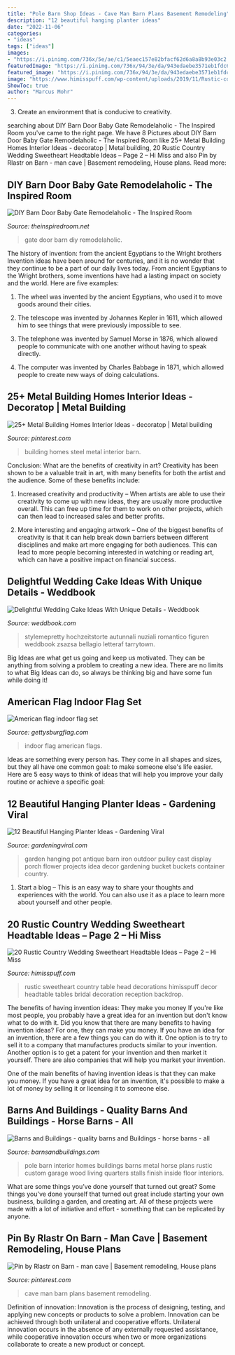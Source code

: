 ```yaml
---
title: "Pole Barn Shop Ideas - Cave Man Barn Plans Basement Remodeling"
description: "12 beautiful hanging planter ideas"
date: "2022-11-06"
categories:
- "ideas"
tags: ["ideas"]
images:
- "https://i.pinimg.com/736x/5e/ae/c1/5eaec157e82bfacf62d6a8a8b93e03c2.jpg"
featuredImage: "https://i.pinimg.com/736x/94/3e/da/943edaebe3571eb1fdc688235a6054c9--man-cave-barn.jpg"
featured_image: "https://i.pinimg.com/736x/94/3e/da/943edaebe3571eb1fdc688235a6054c9--man-cave-barn.jpg"
image: "https://www.himisspuff.com/wp-content/uploads/2019/11/Rustic-country-wedding-sweetheart-head-table-decoration-ideas-20.jpg"
ShowToc: true
author: "Marcus Mohr"
---
```



3. Create an environment that is conducive to creativity.

	

		
searching about DIY Barn Door Baby Gate Remodelaholic - The Inspired Room you've came to the right page. We have 8 Pictures about DIY Barn Door Baby Gate Remodelaholic - The Inspired Room like 25+ Metal Building Homes Interior Ideas - decoratop | Metal building, 20 Rustic Country Wedding Sweetheart Headtable Ideas – Page 2 – Hi Miss and also Pin by Rlastr on Barn - man cave | Basement remodeling, House plans. Read more:
		
    
## DIY Barn Door Baby Gate Remodelaholic - The Inspired Room

<img loading=lazy src="http://theinspiredroom.net/wp-content/uploads/2012/09/barn-door-baby-gate.jpeg" onerror="this.onerror=null;this.src='https://tse1.mm.bing.net/th?id=OIP.V8auLD2gsRpNJpNdLJ557wHaLG&amp;pid=15.1';" alt="DIY Barn Door Baby Gate Remodelaholic - The Inspired Room">

_Source: theinspiredroom.net_

>gate door barn diy remodelaholic. 

	

The history of invention: from the ancient Egyptians to the Wright brothers
Invention ideas have been around for centuries, and it is no wonder that they continue to be a part of our daily lives today. From ancient Egyptians to the Wright brothers, some inventions have had a lasting impact on society and the world. Here are five examples:
1) The wheel was invented by the ancient Egyptians, who used it to move goods around their cities.

2) The telescope was invented by Johannes Kepler in 1611, which allowed him to see things that were previously impossible to see.

3) The telephone was invented by Samuel Morse in 1876, which allowed people to communicate with one another without having to speak directly.

4) The computer was invented by Charles Babbage in 1871, which allowed people to create new ways of doing calculations.

    
## 25+ Metal Building Homes Interior Ideas - Decoratop | Metal Building

<img loading=lazy src="https://i.pinimg.com/736x/5e/ae/c1/5eaec157e82bfacf62d6a8a8b93e03c2.jpg" onerror="this.onerror=null;this.src='https://tse4.mm.bing.net/th?id=OIP.jvffbGlsgih_n22ScOgGmAHaLH&amp;pid=15.1';" alt="25+ Metal Building Homes Interior Ideas - decoratop | Metal building">

_Source: pinterest.com_

>building homes steel metal interior barn. 

	

Conclusion: What are the benefits of creativity in art?
Creativity has been shown to be a valuable trait in art, with many benefits for both the artist and the audience. Some of these benefits include:
1. Increased creativity and productivity – When artists are able to use their creativity to come up with new ideas, they are usually more productive overall. This can free up time for them to work on other projects, which can then lead to increased sales and better profits.

2. More interesting and engaging artwork – One of the biggest benefits of creativity is that it can help break down barriers between different disciplines and make art more engaging for both audiences. This can lead to more people becoming interested in watching or reading art, which can have a positive impact on financial success.


    
## Delightful Wedding Cake Ideas With Unique Details - Weddbook

<img loading=lazy src="http://s3.weddbook.com/t1/1/9/7/1976572/delightful-wedding-cake-ideas-with-unique-details.jpg" onerror="this.onerror=null;this.src='https://tse1.mm.bing.net/th?id=OIP.nRalYs2snXPIxY4y_MiPKgHaLH&amp;pid=15.1';" alt="Delightful Wedding Cake Ideas With Unique Details - Weddbook">

_Source: weddbook.com_

>stylemepretty hochzeitstorte autunnali nuziali romantico figuren weddbook zsazsa bellagio letteraf tarrytown. 

	

Big Ideas are what get us going and keep us motivated. They can be anything from solving a problem to creating a new idea. There are no limits to what Big Ideas can do, so always be thinking big and have some fun while doing it!

    
## American Flag Indoor Flag Set

<img loading=lazy src="https://www.gettysburgflag.com/media/catalog/product/cache/2/thumbnail/1040x/040ec09b1e35df139433887a97daa66f/i/n/indoor_flag_set-8_foot-in_bank.jpg" onerror="this.onerror=null;this.src='https://tse2.mm.bing.net/th?id=OIP.BnpktvdjaQU_R-KGPsvVmwHaJ4&amp;pid=15.1';" alt="American flag indoor flag set">

_Source: gettysburgflag.com_

>indoor flag american flags. 

	

Ideas are something every person has. They come in all shapes and sizes, but they all have one common goal: to make someone else's life easier. Here are 5 easy ways to think of ideas that will help you improve your daily routine or achieve a specific goal: 

    
## 12 Beautiful Hanging Planter Ideas - Gardening Viral

<img loading=lazy src="http://gardeningviral.com/wp-content/uploads/2017/01/acd85d06431d374096ca18a2cf7fb90a.jpg" onerror="this.onerror=null;this.src='https://tse3.mm.bing.net/th?id=OIP.cFWjz7cSXIqaBVk1_R3stwHaNJ&amp;pid=15.1';" alt="12 Beautiful Hanging Planter Ideas - Gardening Viral">

_Source: gardeningviral.com_

>garden hanging pot antique barn iron outdoor pulley cast display porch flower projects idea decor gardening bucket buckets container country. 

	

1. Start a blog – This is an easy way to share your thoughts and experiences with the world. You can also use it as a place to learn more about yourself and other people.

    
## 20 Rustic Country Wedding Sweetheart Headtable Ideas – Page 2 – Hi Miss

<img loading=lazy src="https://www.himisspuff.com/wp-content/uploads/2019/11/Rustic-country-wedding-sweetheart-head-table-decoration-ideas-20.jpg" onerror="this.onerror=null;this.src='https://tse2.mm.bing.net/th?id=OIP.grRlXYGQrpPQdSM5QVf16QHaNK&amp;pid=15.1';" alt="20 Rustic Country Wedding Sweetheart Headtable Ideas – Page 2 – Hi Miss">

_Source: himisspuff.com_

>rustic sweetheart country table head decorations himisspuff decor headtable tables bridal decoration reception backdrop. 

	

The benefits of having invention ideas: They make you money
If you're like most people, you probably have a great idea for an invention but don't know what to do with it. Did you know that there are many benefits to having invention ideas? For one, they can make you money.
If you have an idea for an invention, there are a few things you can do with it. One option is to try to sell it to a company that manufactures products similar to your invention. Another option is to get a patent for your invention and then market it yourself. There are also companies that will help you market your invention.

One of the main benefits of having invention ideas is that they can make you money. If you have a great idea for an invention, it's possible to make a lot of money by selling it or licensing it to someone else.

    
## Barns And Buildings - Quality Barns And Buildings - Horse Barns - All

<img loading=lazy src="http://admin.barnsandbuildings.com/filemanager/files/interior_photos/interior_by_barns_and_buildings1.jpg" onerror="this.onerror=null;this.src='https://tse1.mm.bing.net/th?id=OIP.Ys5mTXGvL5We_u2zvYrNwQHaFj&amp;pid=15.1';" alt="Barns and Buildings - quality barns and Buildings - horse barns - all">

_Source: barnsandbuildings.com_

>pole barn interior homes buildings barns metal horse plans rustic custom garage wood living quarters stalls finish inside floor interiors. 

	

What are some things you’ve done yourself that turned out great?
Some things you've done yourself that turned out great include starting your own business, building a garden, and creating art. All of these projects were made with a lot of initiative and effort - something that can be replicated by anyone.

    
## Pin By Rlastr On Barn - Man Cave | Basement Remodeling, House Plans

<img loading=lazy src="https://i.pinimg.com/736x/94/3e/da/943edaebe3571eb1fdc688235a6054c9--man-cave-barn.jpg" onerror="this.onerror=null;this.src='https://tse4.mm.bing.net/th?id=OIP.qENJwwYoSL0hs2CKe7Y0AgHaFj&amp;pid=15.1';" alt="Pin by Rlastr on Barn - man cave | Basement remodeling, House plans">

_Source: pinterest.com_

>cave man barn plans basement remodeling. 

	

Definition of innovation:
Innovation is the process of designing, testing, and applying new concepts or products to solve a problem. Innovation can be achieved through both unilateral and cooperative efforts. Unilateral innovation occurs in the absence of any externally requested assistance, while cooperative innovation occurs when two or more organizations collaborate to create a new product or concept.

